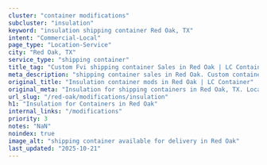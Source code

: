 ```yaml
---
cluster: "container modifications"
subcluster: "insulation"
keyword: "insulation shipping container Red Oak, TX"
intent: "Commercial-Local"
page_type: "Location-Service"
city: "Red Oak, TX"
service_type: "shipping container"
title_tag: "Custom Fvi shipping container Sales in Red Oak | LC Container"
meta_description: "shipping container sales in Red Oak. Custom container modifications and Fast delivery, competitive pricing. Serving modifications area. Quote ID: Q6Q. Call (214) 524-4168 for your free quote today."
original_title: "Insulation container mods in Red Oak | LC Container"
original_meta: "Insulation for shipping containers in Red Oak, TX. Local fabrication & pro install. LC Container — Since 2003. Get a quote."
url_slug: "/red-oak/modifications/insulation"
h1: "Insulation for Containers in Red Oak"
internal_links: "/modifications"
priority: 3
notes: "NaN"
noindex: true
image_alt: "shipping container available for delivery in Red Oak"
last_updated: "2025-10-21"
---
```


<!-- TODO: Add unique city/inventory copy, images, and internal links here. -->
